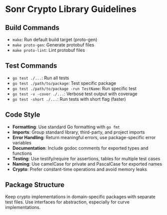 # Sonr Crypto Library Guidelines

## Build Commands
- `make`: Run default build target (proto-gen)
- `make proto-gen`: Generate protobuf files
- `make proto-lint`: Lint protobuf files

## Test Commands
- `go test ./...`: Run all tests
- `go test ./path/to/package`: Test specific package
- `go test ./path/to/package -run TestName`: Run specific test
- `go test -v -cover ./...`: Verbose test output with coverage
- `go test -short ./...`: Run tests with short flag (faster)

## Code Style
- **Formatting**: Use standard Go formatting with `go fmt`
- **Imports**: Group standard library, third-party, and project imports
- **Error Handling**: Return meaningful errors, use package-specific error variables
- **Documentation**: Include godoc comments for exported types and functions
- **Testing**: Use testify/require for assertions, tables for multiple test cases
- **Naming**: Use camelCase for private and PascalCase for exported names
- **Crypto**: Prefer constant-time operations and avoid memory leaks

## Package Structure
Keep crypto implementations in domain-specific packages with separate test files.
Use interfaces for abstraction, especially for curve implementations.